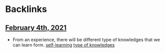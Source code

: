
# Backlinks
## [February 4th, 2021](<February 4th, 2021.md>)
- From an experience, there will be different type of knowledges that we can learn form. [self-learning](<self-learning.md>) [type of knowledges](<type of knowledges.md>)

